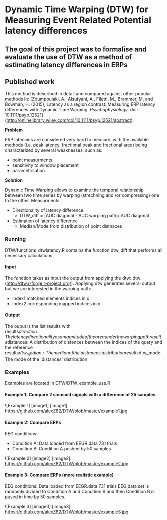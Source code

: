 # Dynamic Time Warping (DTW) for Measuring Event Related Potential latency differences
## The goal of this project was to formalise and evaluate the use of DTW as a method of estimating latency differences in ERPs 

## Published work

This method is described in detail and compared against other popular methods in: [Zoumpoulaki, A., Alsufyani, A., Filetti, M., Brammer, M. and Bowman, H. (2015), Latency as a region contrast: Measuring ERP latency differences with Dynamic Time Warping. *Psychophysiology*. doi: 10.1111/psyp.12521] (http://onlinelibrary.wiley.com/doi/10.1111/psyp.12521/abstract). 

**Problem**

ERP latencies are considered very hard to measure, with the available methods (i.e. peak latency, fractional peak and fractional area) being characterized by several weaknesses, such as: 
- point measurments
- sensitivity to window placement
- parametrisation 

**Solution**

Dynamic Time Warping allows to examine the temporal relationship between two time series by warping (strechning and /or compressing) one to the other. 
Measurments: 
- Directionality of latency difference
    - DTW_diff = (AUC diagonal - AUC warping path)/ AUC diagonal
- Estimation of latency difference 
    - Median/Mode from distribution of point distnaces

### Running 
DTW/functions_dtwlatency.R contains the function dtw_diff that performs all necessary calculations 

#### Input
The function takes as input the output from applying the dtw::dtw (http://dtw.r-forge.r-project.org/). Applying dtw generates several output but we are interested in the warping path:
- index1 matched elements indices in x
- index2 corresponding mapped indices in y

#### Output
The ouput is the list results with   
results$direction: The latency directionality as a magnitude of the area under the warping path  
results$distances: A distribution of distances between the indices of the query and the reference  
results$dtw_median: The median of the 'distances' distribution  
results$dtw_mode: The mode of the 'distances' distribution  

### Examples
Examples are located in DTW/DTW_example_use.R

#### Example 1: Compare 2 sinusoid signals with a difference of 25 samples  


![Example 1] [image1]
[image1]: https://github.com/alexZ82/DTW/blob/master/example1.jpg


#### Example 2: Compare ERPs 
EEG conditions: 
- Condition A: Data loaded from EEGR.data 731 trials
- Condition B: Condition A pushed by 50 samples

![Example 2] [image2]
[image2]: https://github.com/alexZ82/DTW/blob/master/example2.jpg  


#### Example 3: Compare ERPs (more realistic example)
EEG conditions: Data loaded from EEGR.data 731 trials
EEG data set is randomly divided to Condition A and Condition B and then Condition B is pused in time by 50 samples.  


![Example 3] [image3]
[image3]: https://github.com/alexZ82/DTW/blob/master/example3.jpg
 


